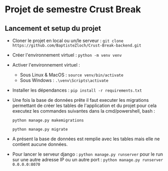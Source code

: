 # Projet de semestre Crust Break

## Lancement et setup du projet
- Cloner le projet en local ou un/le serveur : `git clone https://github.com/BaptisteZloch/Crust-Break-backend.git`
- Créer l'environnement virtuel : `python -m venv venv`
- Activer l'environnement virtuel :
  - Sous Linux & MacOS : `source venv/bin/activate`
  - Sous Windows : `.\venv\Scripts\activate`
- Installer les dépendances : `pip install -r requirements.txt`
- Une fois la base de données prête il faut executer les migrations permettant de créer les tables de l'application et du projet pour cela executez les commandes suivantes dans la cmd/powershell, bash :
  
    `python manage.py makemigrations`

    `python manage.py migrate`


- A présent la base de données est remplie avec les tables mais elle ne contient aucune données.
- Pour lancer le serveur django : `python manage.py runserver` pour le run sur une autre adresse IP ou un autre port : `python manage.py runserver 0.0.0.0:8070`